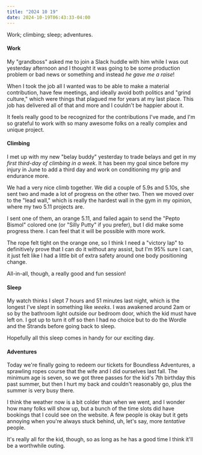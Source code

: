 ```yaml
---
title: "2024 10 19"
date: 2024-10-19T06:43:33-04:00
---
```


Work; climbing; sleep; adventures.<!--more-->

#### Work

My "grandboss" asked me to join a Slack huddle with him while I was out
yesterday afternoon and I thought it was going to be some production problem or
bad news or something and instead *he gave me a raise*!

When I took the job all I wanted was to be able to make a material contribution,
have few meetings, and ideally avoid both politics and "grind culture," which
were things that plagued me for years at my last place. This job has delivered
all of that and more and I couldn't be happier about it.

It feels really good to be recognized for the contributions I've made, and I'm
so grateful to work with so many awesome folks on a really complex and unique
project.

#### Climbing

I met up with my new "belay buddy" yesterday to trade belays and get in my
*first third-day of climbing in a week*. It has been my goal since before my
injury in June to add a third day and work on conditioning my grip and endurance
more.

We had a very nice climb together. We did a couple of 5.9s and 5.10s, she sent
two and made a lot of progress on the other two. Then we moved over to the "lead
wall," which is really the hardest wall in the gym in my opinion, where my two
5.11 projects are.

I sent one of them, an orange 5.11, and failed again to send the "Pepto Bismol"
colored one (or "Silly Putty" if you prefer), but I did make some progress
there. I can feel that it will be possible with more work.

The rope felt tight on the orange one, so I think I need a "victory lap" to
definitively prove that I can do it without any assist, but I'm 95% sure I can,
it just felt like I had a little bit of extra safety around one body positioning
change.

All-in-all, though, a really good and fun session!

#### Sleep

My watch thinks I slept 7 hours and 51 minutes last night, which is the longest
I've slept in something like *weeks*. I was awakened around 2am or so by the
bathroom light outside our bedroom door, which the kid must have left on. I got
up to turn it off so then I had no choice but to do the Wordle and the Strands
before going back to sleep.

Hopefully all this sleep comes in handy for our exciting day.

#### Adventures

Today we're finally going to redeem our tickets for Boundless Adventures, a
sprawling ropes course that the wife and I did ourselves last fall. The minimum
age is seven, so we got three passes for the kid's 7th birthday this past
summer, but then I hurt my back and couldn't reasonably go, plus the summer is
very busy there.

I think the weather now is a bit colder than when we went, and I wonder how many
folks will show up, but a bunch of the time slots did have bookings that I could
see on the website. A few people is okay but it gets annoying when you're always
stuck behind, uh, let's say, more *tentative* people.

It's really all for the kid, though, so as long as he has a good time I think
it'll be a worthwhile outing.
